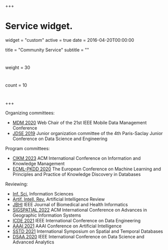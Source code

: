 +++
# Service widget.
widget = "custom"
active = true
date = 2016-04-20T00:00:00

title = "Community Service"
subtitle = ""

# 
weight = 30

# 
count = 10

#   
# 
+++

Organizing committees:

- [MDM 2020](http://mdmconferences.org/mdm2020/) Web Chair of the 21st IEEE Mobile Data Management Conference 
- [JDSE 2019](https://jdse-paris.github.io/jDSE2019) Junior organization committee of the 4th Paris-Saclay Junior Conference on Data Science and Engineering 

Program committees: 

- [CIKM 2023](https://cikm2023.github.io/) ACM International Conference on Information and Knowledge Management
- [ECML-PKDD 2020](https://ecmlpkdd2020.net/) The European Conference on Machine Learning and Principles and Practice of Knowledge Discovery in Databases

Reviewing:

- [Inf. Sci.](https://www.sciencedirect.com/journal/information-sciences) Information Sciences
- [Artif. Intell. Rev.](https://www.springer.com/journal/10462) Artificial Intelligence Review
- [JBHI](https://www.embs.org/jbhi/) IEEE Journal of Biomedical and Health Informatics
- [SIGSPATIAL 2022](https://sigspatial2022.sigspatial.org/) ACM International Conference on Advances in Geographic Information Systems
- [ICDE 2021](http://www.icde2021.gr/) IEEE International Conference on Data Engineering 
- [AAAI 2021](https://aaai.org/Conferences/AAAI-21/) AAAI Conference on Artificial Intelligence
- [SSTD 2021](https://sstd2021.github.io/) International Symposium on Spatial and Temporal Databases
- [DSAA 2020](http://dsaa2020.dsaa.co/) IEEE International Conference on Data Science and Advanced Analytics 